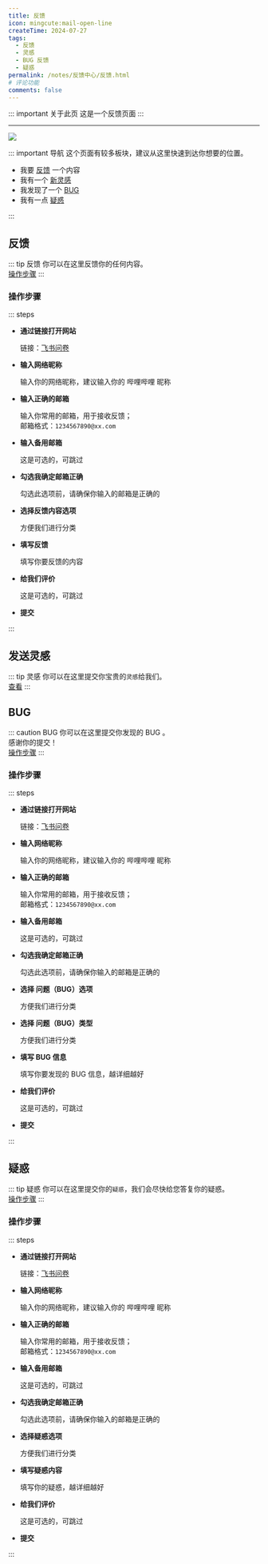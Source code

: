```yaml
---
title: 反馈
icon: mingcute:mail-open-line
createTime: 2024-07-27
tags:
  - 反馈
  - 灵感
  - BUG 反馈
  - 疑惑
permalink: /notes/反馈中心/反馈.html
# 评论功能
comments: false
---
```


::: important 关于此页
这是一个反馈页面
:::

---

![](https://RI.youming.us.kg/fk.png)

::: important 导航
这个页面有较多板块，建议从这里快速到达你想要的位置。
- 我要 [反馈](#反馈) 一个内容
- 我有一个 [新灵感](#发送灵感)
- 我发现了一个 [BUG](#bug)
- 我有一点 [疑惑](#疑惑)

:::

## <Icon name="mingcute:mail-open-fill" color="currentColor" /> 反馈

::: tip 反馈
你可以在这里反馈你的任何内容。  
[操作步骤](#操作步骤)
:::

### <Icon name="mingcute:cursor-3-line" color="currentColor" /> 操作步骤

::: steps

- <p style="font-weight: bold;">通过链接打开网站</p>

  链接：[飞书问卷](https://you-ming.feishu.cn/share/base/form/shrcn14bJfEUrNVPxiYEy1vIfcd)

- <p style="font-weight: bold;">输入网络昵称</p>

  输入你的网络昵称，建议输入你的 哔哩哔哩 昵称

- <p style="font-weight: bold;">输入正确的邮箱</p>

  输入你常用的邮箱，用于接收反馈；  
  邮箱格式：`1234567890@xx.com`

- <p style="font-weight: bold;">输入备用邮箱</p>

  这是可选的，可跳过

- <p style="font-weight: bold;">勾选我确定邮箱正确</p>

  勾选此选项前，请确保你输入的邮箱是正确的

- <p style="font-weight: bold;">选择反馈内容选项</p>

  方便我们进行分类

- <p style="font-weight: bold;">填写反馈</p>

  填写你要反馈的内容

- <p style="font-weight: bold;">给我们评价</p>

  这是可选的，可跳过

- <p style="font-weight: bold;">提交</p>

:::

## <Icon name="mingcute:bulb-line" color="currentColor" /> 发送灵感

::: tip 灵感
你可以在这里提交你宝贵的`灵感`给我们。  
[查看](/notes/反馈中心/发送灵感.html)
:::


## <Icon name="mingcute:bug-line" color="currentColor" /> BUG

::: caution BUG
你可以在这里提交你发现的 BUG 。  
感谢你的提交！  
[操作步骤](#操作步骤-1)
:::

### <Icon name="mingcute:bulb-line" color="currentColor" /> 操作步骤

::: steps

- <p style="font-weight: bold;">通过链接打开网站</p>

  链接：[飞书问卷](https://you-ming.feishu.cn/share/base/form/shrcn14bJfEUrNVPxiYEy1vIfcd)

- <p style="font-weight: bold;">输入网络昵称</p>

  输入你的网络昵称，建议输入你的 哔哩哔哩 昵称

- <p style="font-weight: bold;">输入正确的邮箱</p>

  输入你常用的邮箱，用于接收反馈；  
  邮箱格式：`1234567890@xx.com`

- <p style="font-weight: bold;">输入备用邮箱</p>

  这是可选的，可跳过

- <p style="font-weight: bold;">勾选我确定邮箱正确</p>

  勾选此选项前，请确保你输入的邮箱是正确的

- <p style="font-weight: bold;">选择 问题（BUG）选项</p>

  方便我们进行分类

- <p style="font-weight: bold;">选择 问题（BUG）类型</p>

  方便我们进行分类

- <p style="font-weight: bold;">填写 BUG 信息</p>

  填写你要发现的 BUG 信息，越详细越好

- <p style="font-weight: bold;">给我们评价</p>

  这是可选的，可跳过

- <p style="font-weight: bold;">提交</p>

:::

## <Icon name="mingcute:question-line" color="currentColor" /> 疑惑

::: tip 疑惑
你可以在这里提交你的`疑惑`，我们会尽快给您答复你的疑惑。  
[操作步骤](#操作步骤-2)
:::

### <Icon name="mingcute:bulb-line" color="currentColor" /> 操作步骤

::: steps

- <p style="font-weight: bold;">通过链接打开网站</p>

  链接：[飞书问卷](https://you-ming.feishu.cn/share/base/form/shrcn14bJfEUrNVPxiYEy1vIfcd)

- <p style="font-weight: bold;">输入网络昵称</p>

  输入你的网络昵称，建议输入你的 哔哩哔哩 昵称

- <p style="font-weight: bold;">输入正确的邮箱</p>

  输入你常用的邮箱，用于接收反馈；  
  邮箱格式：`1234567890@xx.com`

- <p style="font-weight: bold;">输入备用邮箱</p>

  这是可选的，可跳过

- <p style="font-weight: bold;">勾选我确定邮箱正确</p>

  勾选此选项前，请确保你输入的邮箱是正确的

- <p style="font-weight: bold;">选择疑惑选项</p>

  方便我们进行分类

- <p style="font-weight: bold;">填写疑惑内容</p>

  填写你的疑惑，越详细越好

- <p style="font-weight: bold;">给我们评价</p>

  这是可选的，可跳过

- <p style="font-weight: bold;">提交</p>

:::
